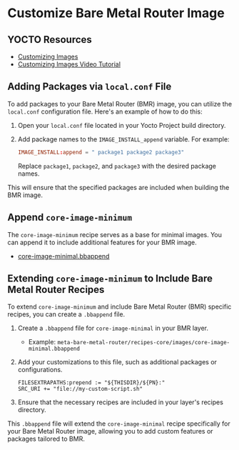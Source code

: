 # Customize Bare Metal Router Image

## YOCTO Resources

- [Customizing Images](https://docs.yoctoproject.org/dev/dev-manual/customizing-images.html)
- [Customizing Images Video Tutorial](https://www.youtube.com/watch?v=8BIGDRJzZCY)

## Adding Packages via `local.conf` File

To add packages to your Bare Metal Router (BMR) image, you can utilize the `local.conf` configuration file. Here's an example of how to do this:

1. Open your `local.conf` file located in your Yocto Project build directory.
2. Add package names to the `IMAGE_INSTALL_append` variable. For example:
   
   ```conf
   IMAGE_INSTALL:append = " package1 package2 package3"
   ```
   
   Replace `package1`, `package2`, and `package3` with the desired package names.

This will ensure that the specified packages are included when building the BMR image.

## Append `core-image-minimum`

The `core-image-minimum` recipe serves as a base for minimal images. You can append it to include additional features for your BMR image.

- [core-image-minimal.bbappend](../poky/meta-bare-metal-router/recipes-core/images/core-image-minimal.bbappend)

## Extending `core-image-minimum` to Include Bare Metal Router Recipes

To extend `core-image-minimum` and include Bare Metal Router (BMR) specific recipes, you can create a `.bbappend` file.

1. Create a `.bbappend` file for `core-image-minimal` in your BMR layer.
   - Example: `meta-bare-metal-router/recipes-core/images/core-image-minimal.bbappend`

2. Add your customizations to this file, such as additional packages or configurations.
   ```bb
   FILESEXTRAPATHS:prepend := "${THISDIR}/${PN}:"
   SRC_URI += "file://my-custom-script.sh"
   ```

3. Ensure that the necessary recipes are included in your layer's recipes directory.

This `.bbappend` file will extend the `core-image-minimal` recipe specifically for your Bare Metal Router image, allowing you to add custom features or packages tailored to BMR.
